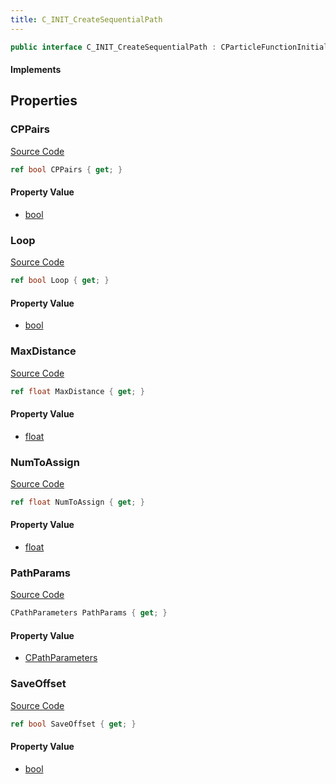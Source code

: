 ```yaml
---
title: C_INIT_CreateSequentialPath
---
```


```csharp
public interface C_INIT_CreateSequentialPath : CParticleFunctionInitializer, CParticleFunction, ISchemaClass<CParticleFunction>, ISchemaClass<CParticleFunctionInitializer>, ISchemaClass<C_INIT_CreateSequentialPath>, ISchemaField, ISchemaClass, INativeHandle
```

#### Implements

## Properties

### CPPairs

[Source Code](https://github.com/swiftly-solution/swiftlys2/blob/beta/managed/src/SwiftlyS2.Generated/Schemas/Interfaces/C_INIT_CreateSequentialPath.cs#L22)

```csharp
ref bool CPPairs { get; }
```

#### Property Value

- [bool](https://learn.microsoft.com/dotnet/api/system.boolean)

### Loop

[Source Code](https://github.com/swiftly-solution/swiftlys2/blob/beta/managed/src/SwiftlyS2.Generated/Schemas/Interfaces/C_INIT_CreateSequentialPath.cs#L20)

```csharp
ref bool Loop { get; }
```

#### Property Value

- [bool](https://learn.microsoft.com/dotnet/api/system.boolean)

### MaxDistance

[Source Code](https://github.com/swiftly-solution/swiftlys2/blob/beta/managed/src/SwiftlyS2.Generated/Schemas/Interfaces/C_INIT_CreateSequentialPath.cs#L16)

```csharp
ref float MaxDistance { get; }
```

#### Property Value

- [float](https://learn.microsoft.com/dotnet/api/system.single)

### NumToAssign

[Source Code](https://github.com/swiftly-solution/swiftlys2/blob/beta/managed/src/SwiftlyS2.Generated/Schemas/Interfaces/C_INIT_CreateSequentialPath.cs#L18)

```csharp
ref float NumToAssign { get; }
```

#### Property Value

- [float](https://learn.microsoft.com/dotnet/api/system.single)

### PathParams

[Source Code](https://github.com/swiftly-solution/swiftlys2/blob/beta/managed/src/SwiftlyS2.Generated/Schemas/Interfaces/C_INIT_CreateSequentialPath.cs#L26)

```csharp
CPathParameters PathParams { get; }
```

#### Property Value

- [CPathParameters](/docs/api/shared/schemadefinitions/cpathparameters)

### SaveOffset

[Source Code](https://github.com/swiftly-solution/swiftlys2/blob/beta/managed/src/SwiftlyS2.Generated/Schemas/Interfaces/C_INIT_CreateSequentialPath.cs#L24)

```csharp
ref bool SaveOffset { get; }
```

#### Property Value

- [bool](https://learn.microsoft.com/dotnet/api/system.boolean)

